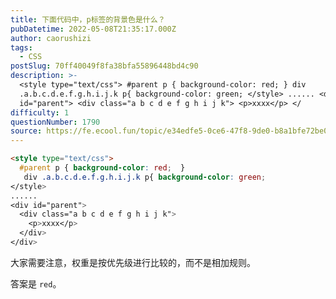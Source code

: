 ```yaml
---
title: 下面代码中，p标签的背景色是什么？
pubDatetime: 2022-05-08T21:35:17.000Z
author: caorushizi
tags:
  - CSS
postSlug: 70ff40049f8fa38bfa55896448bd4c90
description: >-
  <style type="text/css"> #parent p { background-color: red; } div
  .a.b.c.d.e.f.g.h.i.j.k p{ background-color: green; </style> ...... <div
  id="parent"> <div class="a b c d e f g h i j k"> <p>xxxx</p> </
difficulty: 1
questionNumber: 1790
source: https://fe.ecool.fun/topic/e34edfe5-0ce6-47f8-9de0-b8a1bfe72be0
---
```


```html
<style type="text/css">
  #parent p { background-color: red;  }
   div .a.b.c.d.e.f.g.h.i.j.k p{ background-color: green;
</style>
......
<div id="parent">
  <div class="a b c d e f g h i j k">
    <p>xxxx</p>
  </div>
</div>
```

大家需要注意，权重是按优先级进行比较的，而不是相加规则。

答案是 `red`。
